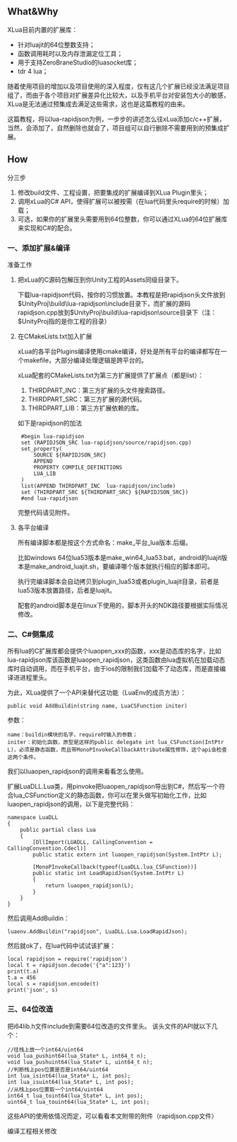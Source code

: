 ## What&Why

XLua目前内置的扩展库：

* 针对luajit的64位整数支持；
* 函数调用耗时以及内存泄漏定位工具；
* 用于支持ZeroBraneStudio的luasocket库；
* tdr 4 lua；

随着使用项目的增加以及项目使用的深入程度，仅有这几个扩展已经没法满足项目组了，而由于各个项目对扩展差异化比较大，以及手机平台对安装包大小的敏感，XLua是无法通过预集成去满足这些需求，这也是这篇教程的由来。

这篇教程，将以lua-rapidjson为例，一步步的讲述怎么往xLua添加c/c++扩展，当然，会添加了，自然删除也就会了，项目组可以自行删除不需要用到的预集成扩展。

## How

分三步

1. 修改build文件、工程设置，把要集成的扩展编译到XLua Plugin里头；
2. 调用xLua的C# API，使得扩展可以被按需（在lua代码里头require的时候）加载；
3. 可选，如果你的扩展里头需要用到64位整数，你可以通过XLua的64位扩展库来实现和C#的配合。

### 一、添加扩展&编译

准备工作

1. 把xLua的C源码包解压到你Unity工程的Assets同级目录下。

    下载lua-rapidjson代码，按你的习惯放置。本教程是把rapidjson头文件放到$UnityProj\build\lua-rapidjson\include目录下，而扩展的源码rapidjson.cpp放到$UnityProj\build\lua-rapidjson\source目录下（注：$UnityProj指的是你工程的目录）

2. 在CMakeLists.txt加入扩展

    xLua的各平台Plugins编译使用cmake编译，好处是所有平台的编译都写在一个makefile，大部分编译处理逻辑是跨平台的。
    
    xLua配套的CMakeLists.txt为第三方扩展提供了扩展点（都是list）：
    
    1. THIRDPART_INC：第三方扩展的头文件搜索路径。
    2. THIRDPART_SRC：第三方扩展的源代码。
    3. THIRDPART_LIB：第三方扩展依赖的库。

    如下是rapidjson的加法

        #begin lua-rapidjson
        set (RAPIDJSON_SRC lua-rapidjson/source/rapidjson.cpp)
        set_property(
            SOURCE ${RAPIDJSON_SRC}
            APPEND
            PROPERTY COMPILE_DEFINITIONS
            LUA_LIB
        )
        list(APPEND THIRDPART_INC  lua-rapidjson/include)
        set (THIRDPART_SRC ${THIRDPART_SRC} ${RAPIDJSON_SRC})
        #end lua-rapidjson

    完整代码请见附件。

3. 各平台编译

    所有编译脚本都是按这个方式命名：make_平台_lua版本.后缀。

    比如windows 64位lua53版本是make_win64_lua53.bat，android的luajit版本是make_android_luajit.sh，要编译哪个版本就执行相应的脚本即可。

    执行完编译脚本会自动拷贝到plugin_lua53或者plugin_luajit目录，前者是lua53版本放置路径，后者是luajit。

    配套的android脚本是在linux下使用的，脚本开头的NDK路径要根据实际情况修改。

### 二、C#侧集成

所有lua的C扩展库都会提供个luaopen_xxx的函数，xxx是动态库的名字，比如lua-rapidjson库该函数是luaopen_rapidjson，这类函数由lua虚拟机在加载动态库时自动调用，而在手机平台，由于ios的限制我们加载不了动态库，而是直接编译进进程里头。

为此，XLua提供了一个API来替代这功能（LuaEnv的成员方法）：

    public void AddBuildin(string name, LuaCSFunction initer)

参数：

    name：buildin模块的名字，require时输入的参数；
    initer：初始化函数，原型是这样的public delegate int lua_CSFunction(IntPtr L)，必须是静态函数，而且带MonoPInvokeCallbackAttribute属性修饰，这个api会检查这两个条件。

我们以luaopen_rapidjson的调用来看看怎么使用。

扩展LuaDLL.Lua类，用pinvoke把luaopen_rapidjson导出到C#，然后写一个符合lua_CSFunction定义的静态函数，你可以在里头做写初始化工作，比如luaopen_rapidjson的调用，以下是完整代码：

    namespace LuaDLL
    { 
        public partial class Lua
        { 
            [DllImport(LUADLL, CallingConvention = CallingConvention.Cdecl)]
            public static extern int luaopen_rapidjson(System.IntPtr L);

            [MonoPInvokeCallback(typeof(LuaDLL.lua_CSFunction))]
            public static int LoadRapidJson(System.IntPtr L)
            {
                return luaopen_rapidjson(L);
            }
        }
    }

然后调用AddBuildin：

    luaenv.AddBuildin("rapidjson", LuaDLL.Lua.LoadRapidJson);

然后就ok了，在lua代码中试试该扩展：

    local rapidjson = require('rapidjson')
    local t = rapidjson.decode('{"a":123}')
    print(t.a)
    t.a = 456
    local s = rapidjson.encode(t)
    print('json', s)

### 三、64位改造

把i64lib.h文件include到需要64位改造的文件里头。
该头文件的API就以下几个：

    //往栈上放一个int64/uint64
    void lua_pushint64(lua_State* L, int64_t n);
    void lua_pushuint64(lua_State* L, uint64_t n);
    //判断栈上pos位置是否是int64/uint64
    int lua_isint64(lua_State* L, int pos);
    int lua_isuint64(lua_State* L, int pos);
    //从栈上pos位置取一个int64/uint64
    int64_t lua_toint64(lua_State* L, int pos);
    uint64_t lua_touint64(lua_State* L, int pos);

这些API的使用依情况而定，可以看看本文附带的附件（rapidjson.cpp文件）

编译工程相关修改